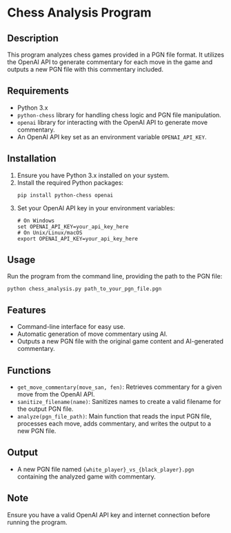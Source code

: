 # Chess Analysis Program

## Description
This program analyzes chess games provided in a PGN file format. It utilizes the OpenAI API to generate commentary for each move in the game and outputs a new PGN file with this commentary included.

## Requirements
- Python 3.x
- `python-chess` library for handling chess logic and PGN file manipulation.
- `openai` library for interacting with the OpenAI API to generate move commentary.
- An OpenAI API key set as an environment variable `OPENAI_API_KEY`.

## Installation
1. Ensure you have Python 3.x installed on your system.
2. Install the required Python packages:
   ```
   pip install python-chess openai
   ```
3. Set your OpenAI API key in your environment variables:
   ```
   # On Windows
   set OPENAI_API_KEY=your_api_key_here
   # On Unix/Linux/macOS
   export OPENAI_API_KEY=your_api_key_here
   ```

## Usage
Run the program from the command line, providing the path to the PGN file:
```
python chess_analysis.py path_to_your_pgn_file.pgn
```

## Features
- Command-line interface for easy use.
- Automatic generation of move commentary using AI.
- Outputs a new PGN file with the original game content and AI-generated commentary.

## Functions
- `get_move_commentary(move_san, fen)`: Retrieves commentary for a given move from the OpenAI API.
- `sanitize_filename(name)`: Sanitizes names to create a valid filename for the output PGN file.
- `analyze(pgn_file_path)`: Main function that reads the input PGN file, processes each move, adds commentary, and writes the output to a new PGN file.

## Output
- A new PGN file named `{white_player}_vs_{black_player}.pgn` containing the analyzed game with commentary.

## Note
Ensure you have a valid OpenAI API key and internet connection before running the program.
